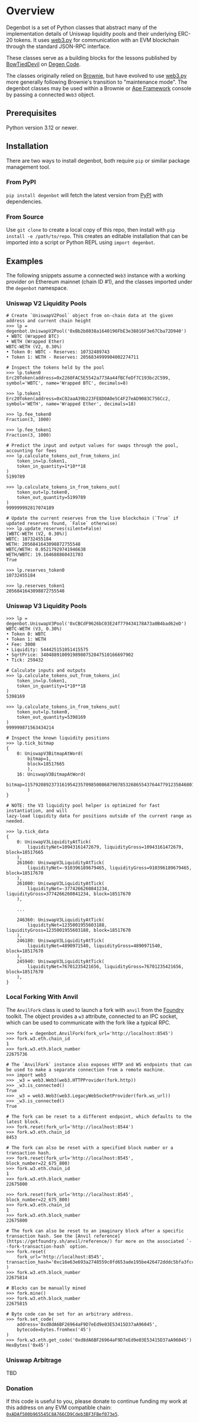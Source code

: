 # Overview
Degenbot is a set of Python classes that abstract many of the implementation details of Uniswap liquidity pools and their underlying ERC-20 tokens. It uses [web3.py](https://github.com/ethereum/web3.py/) for communication with an EVM blockchain through the standard JSON-RPC interface.

These classes serve as a building blocks for the lessons published by [BowTiedDevil](https://twitter.com/BowTiedDevil) on [Degen Code](https://www.degencode.com/).

The classes originally relied on [Brownie](https://github.com/eth-brownie/brownie), but have evolved to use [web3.py](https://github.com/ethereum/web3.py/) more generally following Brownie's transition to "maintenance mode". The degenbot classes may be used within a Brownie or [Ape Framework](https://github.com/ApeWorX/ape/) console by passing a connected `Web3` object.

## Prerequisites
Python version 3.12 or newer.

## Installation
There are two ways to install degenbot, both require `pip` or similar package management tool.

### From PyPI
`pip install degenbot` will fetch the latest version from [PyPI](https://pypi.org/project/degenbot/) with dependencies.

### From Source
Use `git clone` to create a local copy of this repo, then install with `pip install -e /path/to/repo`. This creates an editable installation that can be imported into a script or Python REPL using `import degenbot`.

## Examples
The following snippets assume a connected `Web3` instance with a working provider on Ethereum mainnet (chain ID #1), and the classes imported under the `degenbot` namespace.

### Uniswap V2 Liquidity Pools
```
# Create `UniswapV2Pool` object from on-chain data at the given address and current chain height
>>> lp = degenbot.UniswapV2Pool('0xBb2b8038a1640196FbE3e38816F3e67Cba72D940')
• WBTC (Wrapped BTC)
• WETH (Wrapped Ether)
WBTC-WETH (V2, 0.30%)
• Token 0: WBTC - Reserves: 10732489743
• Token 1: WETH - Reserves: 2056834999904002274711

# Inspect the tokens held by the pool
>>> lp.token0
Erc20Token(address=0x2260FAC5E5542a773Aa44fBCfeDf7C193bc2C599, symbol='WBTC', name='Wrapped BTC', decimals=8)

>>> lp.token1
Erc20Token(address=0xC02aaA39b223FE8D0A0e5C4F27eAD9083C756Cc2, symbol='WETH', name='Wrapped Ether', decimals=18)

>>> lp.fee_token0
Fraction(3, 1000)

>>> lp.fee_token1
Fraction(3, 1000)

# Predict the input and output values for swaps through the pool, accounting for fees
>>> lp.calculate_tokens_out_from_tokens_in(
    token_in=lp.token1, 
    token_in_quantity=1*10**18
)
5199789

>>> lp.calculate_tokens_in_from_tokens_out(
    token_out=lp.token0, 
    token_out_quantity=5199789
)
999999992817074189

# Update the current reserves from the live blockchain (`True` if updated reserves found, `False` otherwise)
>>> lp.update_reserves(silent=False)
[WBTC-WETH (V2, 0.30%)]
WBTC: 10732455184
WETH: 2056841643098872755548
WBTC/WETH: 0.05217929741946638
WETH/WBTC: 19.164688860431703
True
       
>>> lp.reserves_token0
10732455184

>>> lp.reserves_token1
2056841643098872755548
```

### Uniswap V3 Liquidity Pools
```
>>> lp = degenbot.UniswapV3Pool('0xCBCdF9626bC03E24f779434178A73a0B4bad62eD')
WBTC-WETH (V3, 0.30%)
• Token 0: WBTC
• Token 1: WETH
• Fee: 3000
• Liquidity: 544425151051415575
• SqrtPrice: 34048891009198980752047510166697902
• Tick: 259432

# Calculate inputs and outputs
>>> lp.calculate_tokens_out_from_tokens_in(
    token_in=lp.token1, 
    token_in_quantity=1*10**18
)
5398169

>>> lp.calculate_tokens_in_from_tokens_out(
    token_out=lp.token0, 
    token_out_quantity=5398169
)
999999871563434214

# Inspect the known liquidity positions
>>> lp.tick_bitmap
{
    0: UniswapV3BitmapAtWord(
        bitmap=1,
        block=18517665
        ),
    16: UniswapV3BitmapAtWord(
        bitmap=115792089237316195423570985008687907853268655437644779123584680198630541352072,block=18517670
        )
}

# NOTE: the V3 liquidity pool helper is optimized for fast instantiation, and will 
lazy-load liquidity data for positions outside of the current range as needed.

>>> lp.tick_data
{
    0: UniswapV3LiquidityAtTick(
        liquidityNet=10943161472679, liquidityGross=10943161472679, block=18517665
    ),
    261060: UniswapV3LiquidityAtTick(
        liquidityNet=-910396189679465, liquidityGross=910396189679465, block=18517670
    ),
    261000: UniswapV3LiquidityAtTick(
        liquidityNet=-3774266260841234, liquidityGross=3774266260841234, block=18517670
    ),
   
    ...

    246360: UniswapV3LiquidityAtTick(
        liquidityNet=1235001955603188, liquidityGross=1235001955603188, block=18517670
    ),
    246180: UniswapV3LiquidityAtTick(
        liquidityNet=4890971540, liquidityGross=4890971540, block=18517670
    ),
    245940: UniswapV3LiquidityAtTick(
        liquidityNet=76701235421656, liquidityGross=76701235421656, block=18517670
    ),
}
```

### Local Forking With Anvil
The `AnvilFork` class is used to launch a fork with `anvil` from the [Foundry](https://github.com/foundry-rs/foundry) toolkit. The object provides a `w3` attribute, connected to an IPC socket, which can be used to communicate with the fork like a typical RPC.

```
>>> fork = degenbot.AnvilFork(fork_url='http://localhost:8545')
>>> fork.w3.eth.chain_id
1
>>> fork.w3.eth.block_number
22675736

# The `AnvilFork` instance also exposes HTTP and WS endpoints that can be used to make a separate connection from a remote machine.
>>> import web3
>>> _w3 = web3.Web3(web3.HTTPProvider(fork.http))
>>> _w3.is_connected()
True
>>> _w3 = web3.Web3(web3.LegacyWebSocketProvider(fork.ws_url))
>>> _w3.is_connected()
True

# The fork can be reset to a different endpoint, which defaults to the latest block.
>>> fork.reset(fork_url='http://localhost:8544')
>>> fork.w3.eth.chain_id
8453

# The fork can also be reset with a specified block number or a transaction hash.
>>> fork.reset(fork_url='http://localhost:8545', block_number=22_675_800)
>>> fork.w3.eth.chain_id
1
>>> fork.w3.eth.block_number
22675800

>>> fork.reset(fork_url='http://localhost:8545', block_number=22_675_800)
>>> fork.w3.eth.chain_id
1
>>> fork.w3.eth.block_number
22675800

# The fork can also be reset to an imaginary block after a specific transaction hash. See the [Anvil reference](https://getfoundry.sh/anvil/reference/) for more on the associated `--fork-transaction-hash` option.
>>> fork.reset(
    fork_url='http://localhost:8545', transaction_hash='0xc16e63e693a2748559c0fd653ade195be426472dddc5bfa3fcc769c4c88c249c'
)
>>> fork.w3.eth.block_number
22675814

# Blocks can be manually mined
>>> fork.mine()
>>> fork.w3.eth.block_number
22675815

# Byte code can be set for an arbitrary address.
>>> fork.set_code(
    address='0xd8dA6BF26964aF9D7eEd9e03E53415D37aA96045', 
    bytecode=bytes.fromhex('45')
)
>>> fork.w3.eth.get_code('0xd8dA6BF26964aF9D7eEd9e03E53415D37aA96045')
HexBytes('0x45')
```

### Uniswap Arbitrage
TBD

### Donation
If this code is useful to you, please donate to continue funding my work at this address on any EVM compatible chain: [`0xADAf500b965545C8A766CD9Cdeb3BF3FBef073e5`](https://etherscan.io/address/0xadaf500b965545c8a766cd9cdeb3bf3fbef073e5).